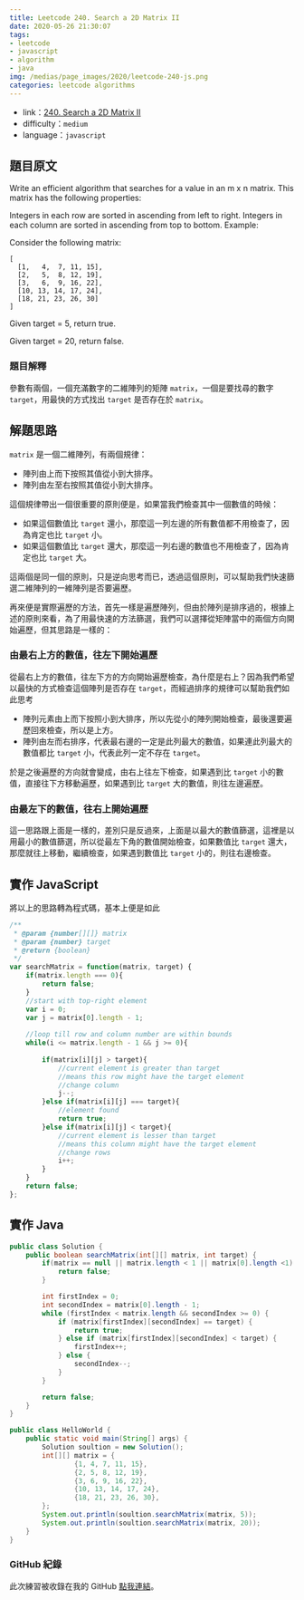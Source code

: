 ```yaml
---
title: Leetcode 240. Search a 2D Matrix II
date: 2020-05-26 21:30:07
tags:
- leetcode
- javascript
- algorithm
- java
img: /medias/page_images/2020/leetcode-240-js.png
categories: leetcode algorithms
---
```

* link：[240. Search a 2D Matrix II](https://leetcode.com/problems/search-a-2d-matrix-ii/submissions/)
* difficulty：`medium`
* language：`javascript`

## 題目原文

Write an efficient algorithm that searches for a value in an m x n matrix. This matrix has the following properties:

Integers in each row are sorted in ascending from left to right.
Integers in each column are sorted in ascending from top to bottom.
Example:

Consider the following matrix:

```
[
  [1,   4,  7, 11, 15],
  [2,   5,  8, 12, 19],
  [3,   6,  9, 16, 22],
  [10, 13, 14, 17, 24],
  [18, 21, 23, 26, 30]
]
```

Given target = 5, return true.

Given target = 20, return false.


### 題目解釋

參數有兩個，一個充滿數字的二維陣列的矩陣 `matrix`，一個是要找尋的數字 `target`，用最快的方式找出 `target` 是否存在於 `matrix`。

## 解題思路

`matrix` 是一個二維陣列，有兩個規律：
* 陣列由上而下按照其值從小到大排序。
* 陣列由左至右按照其值從小到大排序。

這個規律帶出一個很重要的原則便是，如果當我們檢查其中一個數值的時候：
* 如果這個數值比 `target` 還小，那麼這一列左邊的所有數值都不用檢查了，因為肯定也比 `target` 小。
* 如果這個數值比 `target` 還大，那麼這一列右邊的數值也不用檢查了，因為肯定也比 `target` 大。

這兩個是同一個的原則，只是逆向思考而已，透過這個原則，可以幫助我們快速篩選二維陣列的一維陣列是否要遍歷。

再來便是實際遍歷的方法，首先一樣是遍歷陣列，但由於陣列是排序過的，根據上述的原則來看，為了用最快速的方法篩選，我們可以選擇從矩陣當中的兩個方向開始遍歷，但其思路是一樣的：

### 由最右上方的數值，往左下開始遍歷

從最右上方的數值，往左下方的方向開始遍歷檢查，為什麼是右上？因為我們希望以最快的方式檢查這個陣列是否存在 `target`，而經過排序的規律可以幫助我們如此思考

* 陣列元素由上而下按照小到大排序，所以先從小的陣列開始檢查，最後還要遍歷回來檢查，所以是上方。
* 陣列由左而右排序，代表最右邊的一定是此列最大的數值，如果連此列最大的數值都比 `target` 小，代表此列一定不存在 `target`。

於是之後遍歷的方向就會變成，由右上往左下檢查，如果遇到比 `target` 小的數值，直接往下方移動遍歷，如果遇到比 `target` 大的數值，則往左邊遍歷。
 

### 由最左下的數值，往右上開始遍歷

這一思路跟上面是一樣的，差別只是反過來，上面是以最大的數值篩選，這裡是以用最小的數值篩選，所以從最左下角的數值開始檢查，如果數值比 `target` 還大，那麼就往上移動，繼續檢查，如果遇到數值比 `target` 小的，則往右邊檢查。


## 實作 JavaScript

將以上的思路轉為程式碼，基本上便是如此

```javascript
/**
 * @param {number[][]} matrix
 * @param {number} target
 * @return {boolean}
 */
var searchMatrix = function(matrix, target) {
    if(matrix.length === 0){
        return false;
    }
    //start with top-right element
    var i = 0;
    var j = matrix[0].length - 1;
    
    //loop till row and column number are within bounds
    while(i <= matrix.length - 1 && j >= 0){
        
        if(matrix[i][j] > target){
            //current element is greater than target
            //means this row might have the target element
            //change column
            j--;
        }else if(matrix[i][j] === target){
            //element found
            return true;
        }else if(matrix[i][j] < target){
            //current element is lesser than target
            //means this column might have the target element
            //change rows
            i++;
        }
    }
    return false;
};
```

## 實作 Java

```java
public class Solution {
    public boolean searchMatrix(int[][] matrix, int target) {
        if(matrix == null || matrix.length < 1 || matrix[0].length <1) {
            return false;
        }

        int firstIndex = 0;
        int secondIndex = matrix[0].length - 1;
        while (firstIndex < matrix.length && secondIndex >= 0) {
            if (matrix[firstIndex][secondIndex] == target) {
                return true;
            } else if (matrix[firstIndex][secondIndex] < target) {
                firstIndex++;
            } else {
                secondIndex--;
            }
        }

        return false;
    }
}
```

```java
public class HelloWorld {
    public static void main(String[] args) {
        Solution soultion = new Solution();
        int[][] matrix = {
                {1, 4, 7, 11, 15},
                {2, 5, 8, 12, 19},
                {3, 6, 9, 16, 22},
                {10, 13, 14, 17, 24},
                {18, 21, 23, 26, 30},
        };
        System.out.println(soultion.searchMatrix(matrix, 5));
        System.out.println(soultion.searchMatrix(matrix, 20));
    }
}

```

### GitHub 紀錄

此次練習被收錄在我的 GitHub [點我連結](https://github.com/mpp21x/algorithm-exercise/tree/master/240.Search_a_2D_Matrix_II)。

